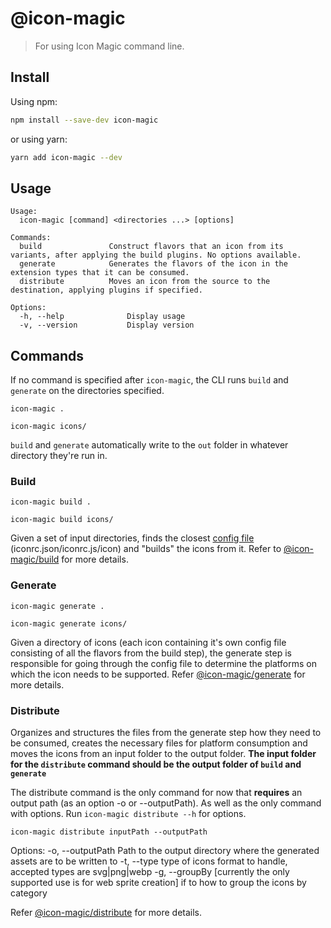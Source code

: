 # @icon-magic

> For using Icon Magic command line.

## Install

Using npm:

```sh
npm install --save-dev icon-magic
```

or using yarn:

```sh
yarn add icon-magic --dev
```

## Usage

```
Usage:
  icon-magic [command] <directories ...> [options]

Commands:
  build               Construct flavors that an icon from its variants, after applying the build plugins. No options available.
  generate            Generates the flavors of the icon in the extension types that it can be consumed.
  distribute          Moves an icon from the source to the destination, applying plugins if specified.

Options:
  -h, --help              Display usage
  -v, --version           Display version
```

## Commands

If no command is specified after `icon-magic`, the CLI runs `build` and
`generate` on the directories specified.

```
icon-magic .
```

```
icon-magic icons/
```

`build` and `generate` automatically write to the `out` folder in whatever directory they're run in.

### Build

```
icon-magic build .
```

```
icon-magic build icons/
```

Given a set of input directories, finds the closest [config file](../config-reader/README.md) (iconrc.json/iconrc.js/icon) and "builds" the icons from it. Refer to
[@icon-magic/build](../build/README.md) for more details.

### Generate

```
icon-magic generate .
```

```
icon-magic generate icons/
```

Given a directory of icons (each icon containing it's own config file consisting
of all the flavors from the build step), the generate step is responsible for
going through the config file to determine the platforms on which the icon needs
to be supported. Refer [@icon-magic/generate](../generate/README.md) for more details.

### Distribute

Organizes and structures the files from the generate step how they need to be consumed, creates the necessary files for platform consumption and moves the icons from an input folder to the output folder. **The input folder for the `distribute` command should be the output folder of `build` and `generate`**

The distribute command is the only command for now that **requires** an output path (as an option -o or --outputPath). As well as the only command with options. Run `icon-magic distribute --h` for options.

```
icon-magic distribute inputPath --outputPath
```

Options:
-o, --outputPath Path to the output directory where the generated assets are to be written to
-t, --type type of icons format to handle, accepted types are svg|png|webp
-g, --groupBy [currently the only supported use is for web sprite creation] if to how to group the icons by category

Refer [@icon-magic/distribute](../distribute/README.md) for more details.
